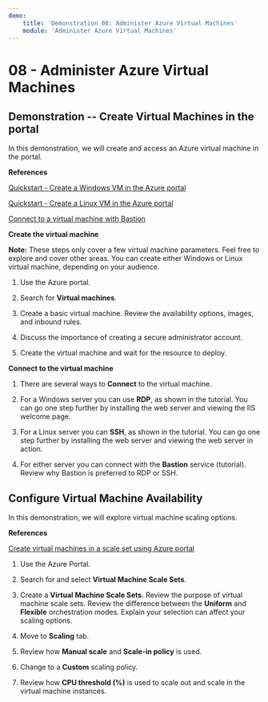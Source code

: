 ```yaml
---
demo:
    title: 'Demonstration 08: Administer Azure Virtual Machines'
    module: 'Administer Azure Virtual Machines'
---
```



# 08 - Administer Azure Virtual Machines

## Demonstration -- Create Virtual Machines in the portal

In this demonstration, we will create and access an Azure virtual machine in the portal.

**References**

[Quickstart - Create a Windows VM in the Azure portal](https://docs.microsoft.com/azure/virtual-machines/windows/quick-create-portal)

[Quickstart - Create a Linux VM in the Azure portal](https://docs.microsoft.com/azure/virtual-machines/linux/quick-create-portal)

[Connect to a virtual machine with Bastion](https://learn.microsoft.com/azure/bastion/tutorial-create-host-portal#connect)

**Create the virtual machine**

**Note:** These steps only cover a few virtual machine parameters. Feel free to explore and cover other areas. You can create either Windows or Linux virtual machine, depending on your audience.

1. Use the Azure portal.

1. Search for **Virtual machines**. 

1. Create a basic virtual machine. Review the availability options, images, and inbound rules.

1. Discuss the importance of creating a secure administrator account.

1. Create the virtual machine and wait for the resource to deploy.  

**Connect to the virtual machine**

1. There are several ways to **Connect** to the virtual machine. 

1. For a Windows server you can use **RDP**, as shown in the tutorial. You can go one step further by installing the web server and viewing the IIS welcome page. 

1. For a Linux server you can **SSH**, as shown in the tutorial. You can go one step further by installing the web server and viewing the web server in action.

1. For either server you can connect with the **Bastion** service (tutorial). Review why Bastion is preferred to RDP or SSH. 

## Configure Virtual Machine Availability

In this demonstration, we will explore virtual machine scaling options.

**References**

[Create virtual machines in a scale set using Azure portal](https://learn.microsoft.com/azure/virtual-machine-scale-sets/flexible-virtual-machine-scale-sets-portal)

1. Use the Azure Portal.

1. Search for and select **Virtual Machine Scale Sets**. 

1. Create a **Virtual Machine Scale Sets**. Review the purpose of virtual machine scale sets. Review the difference between the **Uniform** and **Flexible** orchestration modes. Explain your selection can affect your scaling options. 

1. Move to **Scaling** tab. 

1. Review how **Manual scale** and **Scale-in policy** is used. 

1. Change to a **Custom** scaling policy. 

1. Review how **CPU threshold (%)** is used to scale out and scale in the virtual machine instances. 

